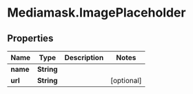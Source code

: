 # Mediamask.ImagePlaceholder

## Properties

Name | Type | Description | Notes
------------ | ------------- | ------------- | -------------
**name** | **String** |  | 
**url** | **String** |  | [optional] 


